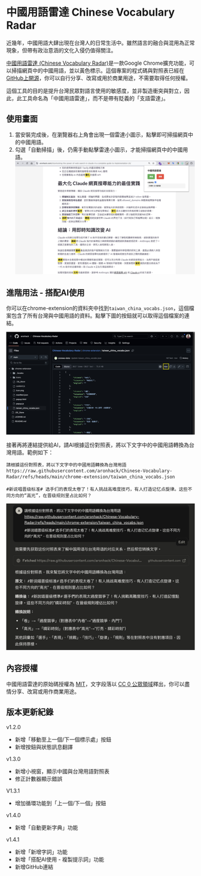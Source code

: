 # 中國用語雷達 Chinese Vocabulary Radar

近幾年，中國用語大肆出現在台灣人的日常生活中。雖然語言的融合與混用為正常現象，但帶有政治意涵的文化入侵仍值得關注。

[中國用語雷達 (Chinese Vocabulary Radar)](https://chromewebstore.google.com/detail/lecgchakaccigfbbaeialhjplbmgipge?utm_source=item-share-cb)是一款Google Chrome擴充功能，可以掃描網頁中的中國用語，並以黃色標示。這個專案的程式碼與對照表已經在[GitHub上開源](https://github.com/aronhack/Chinese-Vocabulary-Radar)，你可以自行分享、改寫或用於商業用途，不需要取得任何授權。

這個工具的目的是提升台灣民眾對語言使用的敏感度，並非製造衝突與對立，因此，此工具命名為「中國用語雷達」，而不是帶有貶義的「支語雷達」。

## 使用畫面
1. 當安裝完成後，在瀏覽器右上角會出現一個雷達小圖示，點擊即可掃描網頁中的中國用語。
2. 勾選「自動掃描」後，仍需手動點擊雷達小圖示，才能掃描網頁中的中國用語。
![usage.jpg](screenshots/chinese-vocabulary-radar-usage.jpg)

## 進階用法 - 搭配AI使用
你可以在chrome-extension的資料夾中找到`taiwan_china_vocabs.json`，這個檔案包含了所有台灣與中國用語的資料。點擊下圖的按鈕就可以取得這個檔案的連結。

![get_json.jpg](screenshots/chinese-vocabulary-radar-get-json.jpg)

接著再將連結提供給AI，請AI根據這份對照表，將以下文字中的中國用語轉換為台灣用語。範例如下：
```
請根據這份對照表，將以下文字中的中國用語轉換為台灣用語 
https://raw.githubusercontent.com/aronhack/Chinese-Vocabulary-Radar/refs/heads/main/chrome-extension/taiwan_china_vocabs.json 

#新说唱晋级标准# 选手们的表现太卷了！有人挑战高难度技巧，有人打造记忆点旋律。这些不同方向的“高光”，在晋级规则里占比如何？
```

![integrate-with-LLM.jpg](screenshots/chinese-vocabulary-radar-integrate-with-llm.jpg)

## 內容授權
中國用語雷達的原始碼授權為 [MIT](https://github.com/aronhack/Chinese-Vocabulary-Radar/blob/main/LICENSE.txt)，文字段落以 [CC 0 公眾領域](https://creativecommons.org/publicdomain/zero/1.0/deed.zh-hant)釋出，你可以盡情分享、改寫或用作商業用途。

## 版本更新紀錄

v1.2.0
- 新增「移動至上一個/下一個標示處」按鈕
- 新增按鈕與狀態訊息翻譯

v1.3.0
- 新增小視窗，顯示中國與台灣用語對照表
- 修正計數器顯示錯誤

V1.3.1
- 增加循環功能到「上一個/下一個」按鈕

v1.4.0
- 新增「自動更新字典」功能

v1.4.1
- 新增「新增字詞」功能
- 新增「搭配AI使用 - 複製提示詞」功能
- 新增GitHub連結